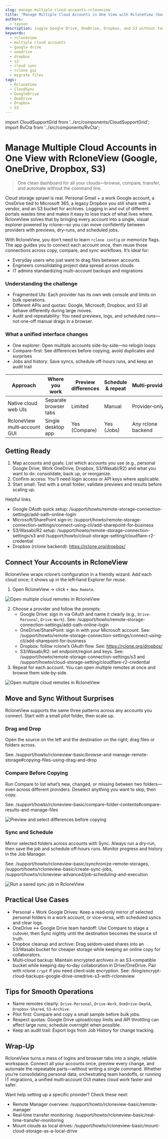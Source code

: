```yaml
---
slug: manage-multiple-cloud-accounts-rcloneview
title: "Manage Multiple Cloud Accounts in One View with RcloneView (Google, OneDrive, Dropbox, S3)"
authors:
  - tayson
description: Juggle Google Drive, OneDrive, Dropbox, and S3 without touching the CLI. RcloneView unifies multiple cloud accounts so you can browse, transfer, and sync data in a single, intuitive interface.
keywords:
  - rcloneview
  - multiple cloud accounts
  - google drive
  - onedrive
  - dropbox
  - s3
  - cloud sync
  - rclone gui
  - migrate files
tags:
  - RcloneView
  - CloudSync
  - GoogleDrive
  - OneDrive
  - Dropbox
  - S3
---
```


import CloudSupportGrid from '../src/components/CloudSupportGrid';
import RvCta from '../src/components/RvCta';

# Manage Multiple Cloud Accounts in One View with RcloneView (Google, OneDrive, Dropbox, S3)

> One clean dashboard for all your clouds—browse, compare, transfer, and automate without the command line.

Cloud storage sprawl is real. Personal Gmail + a work Google account, a OneDrive tied to Microsoft 365, a legacy Dropbox you still share with a vendor, and an S3 bucket for archives. Logging in and out of different portals wastes time and makes it easy to lose track of what lives where. RcloneView solves that by bringing every account into a single, visual explorer powered by rclone—so you can move confidently between providers with previews, dry-runs, and scheduled jobs.

<!-- truncate -->

With RcloneView, you don’t need to learn `rclone config` or memorize flags. The app guides you to connect each account once, then reuse those connections across copy, compare, and sync workflows. It’s ideal for:

- Everyday users who just want to drag files between accounts
- Engineers consolidating project data spread across clouds
- IT admins standardizing multi-account backups and migrations

### Understanding the challenge

- Fragmented UIs: Each provider has its own web console and limits on bulk operations.
- Different APIs and quotas: Google, Microsoft, Dropbox, and S3 all behave differently during large moves.
- Audit and repeatability: You need previews, logs, and scheduled runs—not one-off manual drags in a browser.

### What a unified interface changes

- One explorer: Open multiple accounts side-by-side—no relogin loops
- Compare-first: See differences before copying; avoid duplicates and surprises
- Jobs and history: Save syncs, schedule off-hours runs, and keep an audit trail

| Approach                     | Where you work        | Preview differences | Schedule & repeat | Multi‑provider     |
| ---------------------------- | --------------------- | ------------------- | ----------------- | ------------------ |
| Native cloud web UIs         | Separate browser tabs | Limited             | Manual            | Provider‑only      |
| RcloneView multi‑account GUI | Single desktop app    | Yes (Compare)       | Yes (Jobs)        | Any rclone backend |

<RvCta imageSrc="/img/rcloneview-preview.png" downloadUrl="https://rcloneview.com/src/download.html" />

## Getting Ready

1. Map accounts and goals: List which accounts you use (e.g., personal Google Drive, Work OneDrive, Dropbox, S3/Wasabi/R2) and what you want to do: consolidate, back up, or reorganize.
2. Confirm access: You’ll need login access or API keys where applicable.
3. Start small: Test with a small folder; validate previews and results before scaling up.

Helpful links

- Google OAuth quick setup: /support/howto/remote-storage-connection-settings/add-oath-online-login
- Microsoft/SharePoint sign‑in: /support/howto/remote-storage-connection-settings/connect-using-cli/add-sharepoint-for-business
- S3/Wasabi/R2 setup: /support/howto/remote-storage-connection-settings/s3 and /support/howto/cloud-storage-setting/cloudflare-r2-credential
- Dropbox (rclone backend): https://rclone.org/dropbox/

## Connect Your Accounts in RcloneView

RcloneView wraps rclone’s configuration in a friendly wizard. Add each cloud once; it shows up in the left‑hand Explorer for reuse.

1. Open RcloneView → click `+ New Remote`.

<img src="/support/images/en/blog/new-remote.png" alt="Open multiple cloud remotes in RcloneView" class="img-medium img-center" />

2. Choose a provider and follow the prompts:
   - Google Drive: sign in via OAuth and name it clearly (e.g., `Drive-Personal`, `Drive-Work`). See: /support/howto/remote-storage-connection-settings/add-oath-online-login
   - OneDrive/SharePoint: sign in with your Microsoft account. See: /support/howto/remote-storage-connection-settings/connect-using-cli/add-sharepoint-for-business
   - Dropbox: follow rclone’s OAuth flow. See: https://rclone.org/dropbox/
   - S3/Wasabi/R2: set endpoint/region and keys. See: /support/howto/remote-storage-connection-settings/s3 and /support/howto/cloud-storage-setting/cloudflare-r2-credential
3. Repeat for each account. You can open multiple remotes at once and browse them side‑by‑side.

<img src="/support/images/en/blog/remote-manager.png" alt="Open multiple cloud remotes in RcloneView" class="img-medium img-center" />

## Move and Sync Without Surprises

RcloneView supports the same three patterns across any accounts you connect. Start with a small pilot folder, then scale up.

### Drag and Drop

Open the source on the left and the destination on the right; drag files or folders across.

See: /support/howto/rcloneview-basic/browse-and-manage-remote-storage#copying-files-using-drag-and-drop

### Compare Before Copying

Run Compare to list what’s new, changed, or missing between two folders—even across different providers. Deselect anything you want to skip, then copy.

See: /support/howto/rcloneview-basic/compare-folder-contents#compare-results-and-manage-files

<img src="/support/images/en/howto/rcloneview-basic/compare-display-select.png" alt="Preview and select differences before copying" class="img-medium img-center" />

### Sync and Schedule

Mirror selected folders across accounts with Sync. Always run a dry‑run, then save the job and schedule off‑hours runs. Monitor progress and history in the Job Manager.

See: /support/howto/rcloneview-basic/synchronize-remote-storages, /support/howto/rcloneview-basic/create-sync-jobs, /support/howto/rcloneview-advanced/job-scheduling-and-execution

<img src="/support/images/en/howto/rcloneview-basic/job-run-click.png" alt="Run a saved sync job in RcloneView" class="img-medium img-center" />

## Practical Use Cases

- Personal + Work Google Drives: Keep a read‑only mirror of selected personal folders in a work account, or vice‑versa, with scheduled syncs and clear logs.
- OneDrive ↔ Google Drive team handoff: Use Compare to stage a cutover, then Sync nightly until the destination becomes the source of truth.
- Dropbox cleanup and archive: Drag seldom‑used shares into an S3/Wasabi bucket for cheaper storage while keeping an online copy for collaborators.
- Multi‑cloud backup: Maintain encrypted archives in an S3‑compatible bucket while keeping day‑to‑day collaboration in Drive/OneDrive. Pair with rclone `crypt` if you need client‑side encryption. See: /blog/encrypt-cloud-backups-google-drive-onedrive-s3-with-rcloneview

## Tips for Smooth Operations

- Name remotes clearly: `Drive-Personal`, `Drive-Work`, `OneDrive-DeptA`, `Dropbox-Shared`, `S3-Archive`.
- Pilot first: Compare and copy a small sample before bulk jobs.
- Respect quotas: Google Drive upload/copy limits and API throttling can affect large runs; schedule overnight when possible.
- Keep an audit trail: Export logs from Job History for change tracking.

## Wrap‑Up

RcloneView turns a mess of logins and browser tabs into a single, reliable workspace. Connect all your accounts once, preview every change, and automate the repeatable parts—without writing a single command. Whether you’re consolidating personal data, orchestrating team handoffs, or running IT migrations, a unified multi‑account GUI makes cloud work faster and safer.

Want help setting up a specific provider? Check these next:

- Remote Manager overview: /support/howto/rcloneview-basic/remote-manager
- Real‑time transfer monitoring: /support/howto/rcloneview-basic/real-time-transfer-monitoring
- Mount clouds as local drives: /support/howto/rcloneview-basic/mount-cloud-storage-as-a-local-drive
